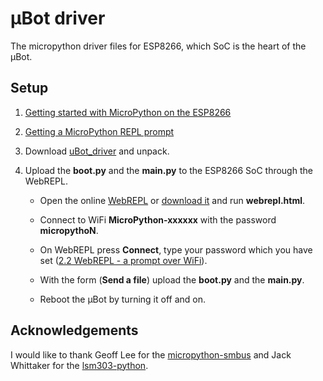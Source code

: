 # μBot driver

The micropython driver files for ESP8266, which SoC is the heart of the μBot.


## Setup
1. [Getting started with MicroPython on the ESP8266](https://docs.micropython.org/en/latest/esp8266/tutorial/intro.html)

2. [Getting a MicroPython REPL prompt](https://docs.micropython.org/en/latest/esp8266/tutorial/repl.html)

3. Download [uBot_driver](https://github.com/hu-zza/uBot_driver/archive/main.zip) and unpack. 

4. Upload the **boot.py** and the **main.py** to the ESP8266 SoC through the WebREPL.

    - Open the online [WebREPL](https://micropython.org/webrepl/) or [download it](https://github.com/micropython/webrepl/archive/master.zip) and run **webrepl.html**.
    
    - Connect to WiFi **MicroPython-xxxxxx** with the password **micropythoN**.
        
    - On WebREPL press **Connect**, type your password which you have set ([2.2 WebREPL - a prompt over WiFi](https://docs.micropython.org/en/latest/esp8266/tutorial/repl.html#webrepl-a-prompt-over-wifi)).
    
    - With the form (**Send a file**) upload the **boot.py** and the **main.py**.
    
    - Reboot the μBot by turning it off and on. 


## Acknowledgements

I would like to thank Geoff Lee for the [micropython-smbus](https://github.com/gkluoe/micropython-smbus) and Jack Whittaker for the [lsm303-python](https://github.com/jackw01/lsm303-python).
